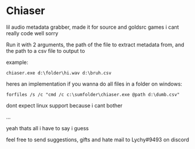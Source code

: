 # Chiaser
lil audio metadata grabber, made it for source and goldsrc games
i cant really code well sorry

Run it with 2 arguments, the path of the file to extract metadata from, and the path to a csv file to output to

example:

    chiaser.exe d:\folder\hi.wav d:\bruh.csv

heres an implementation if you wanna do all files in a folder on windows:

    forfiles /s /c "cmd /c c:\sumfolder\chiaser.exe @path d:\dumb.csv"
    
dont expect linux support because i cant bother

...

yeah thats all i have to say i guess

feel free to send suggestions, gifts and hate mail to Lychy#9493 on discord
    
